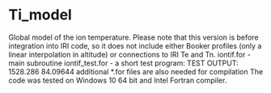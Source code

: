 # Ti_model
Global model of the ion temperature. 
Please note that this version is before integration into IRI code, so it does not include either Booker profiles (only a linear interpolation in altitude) or connections to IRI Te and Tn. 
iontif.for - main subroutine
iontif_test.for - a short test program: TEST OUTPUT:    1528.286       84.09644 
additional *.for files are also needed for compilation
The code was tested on Windows 10 64 bit and Intel Fortran compiler.
